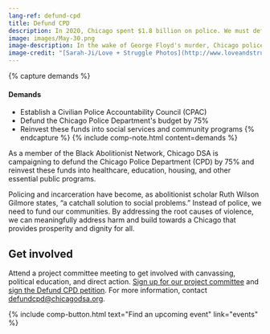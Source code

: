 ```yaml
---
lang-ref: defund-cpd
title: Defund CPD
description: In 2020, Chicago spent $1.8 billion on police. We must defund the police and fund our communities.
image: images/May-30.png
image-description: In the wake of George Floyd's murder, Chicago police brutalized, arrested, and illegally detained hundreds of civilians.
image-credit: "[Sarah-Ji/Love + Struggle Photos](http://www.loveandstrugglephotos.com/)"
---
```


{% capture demands %}
#### Demands

- Establish a Civilian Police Accountability Council (CPAC)
- Defund the Chicago Police Department's budget by 75%
- Reinvest these funds into social services and community programs
{% endcapture %}
{% include comp-note.html content=demands %}

As a member of the Black Abolitionist Network, Chicago DSA is campaigning to defund the Chicago Police Department (CPD) by 75% and reinvest these funds into healthcare, education, housing, and other essential public programs.

Policing and incarceration have become, as abolitionist scholar Ruth Wilson Gilmore states, “a catchall solution to social problems.” Instead of police, we need to fund our communities. By addressing the root causes of violence, we can meaningfully address harm and build towards a Chicago that provides prosperity and dignity for all.

## Get involved

Attend a project committee meeting to get involved with canvassing, political education, and direct action. [Sign up for our project committee](https://actionnetwork.org/forms/join-chicago-dsas-campaign-to-defund-cpd-fund-our-communities/) and [sign the Defund CPD petition](https://actionnetwork.org/forms/sign-on-to-demand-defunding-of-the-chicago-police-department). For more information, contact [defundcpd@chicagodsa.org](defundcpd@chicagodsa.org).

{% include comp-button.html text="Find an upcoming event" link="events" %}
